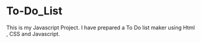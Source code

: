 # To-Do_List
This is my Javascript Project. I have prepared a To Do list maker using Html , CSS and  Javascript.
